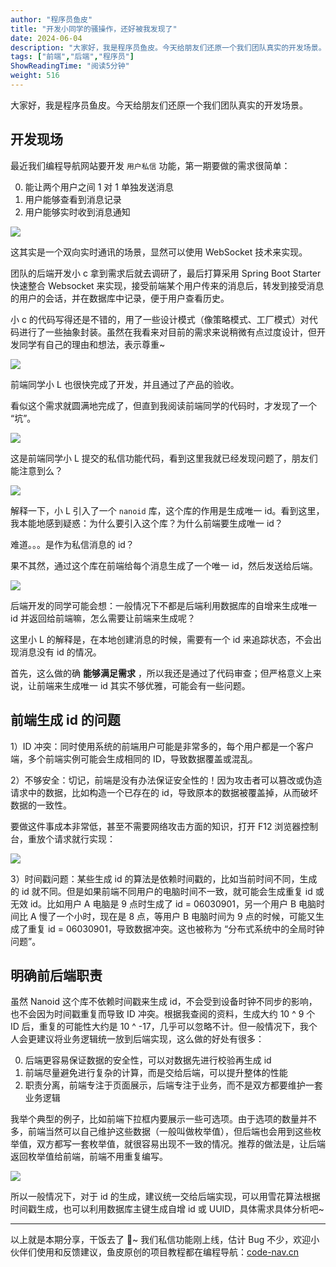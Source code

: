 ```yaml
---
author: "程序员鱼皮"
title: "开发小同学的骚操作，还好被我发现了"
date: 2024-06-04
description: "大家好，我是程序员鱼皮。今天给朋友们还原一个我们团队真实的开发场景。最近我们编程导航网站要开发用户私信功能。"
tags: ["前端","后端","程序员"]
ShowReadingTime: "阅读5分钟"
weight: 516
---
```

大家好，我是程序员鱼皮。今天给朋友们还原一个我们团队真实的开发场景。

开发现场
----

最近我们编程导航网站要开发 `用户私信` 功能，第一期要做的需求很简单：

0.  能让两个用户之间 1 对 1 单独发送消息
1.  用户能够查看到消息记录
2.  用户能够实时收到消息通知

![](https://p3-juejin.byteimg.com/tos-cn-i-k3u1fbpfcp/80babc655b1c4c24bd1c2636ccd37bab~tplv-k3u1fbpfcp-jj-mark:3024:0:0:0:q75.awebp#?w=2788&h=1764&s=397261&e=png&b=ffffff)

这其实是一个双向实时通讯的场景，显然可以使用 WebSocket 技术来实现。

团队的后端开发小 c 拿到需求后就去调研了，最后打算采用 Spring Boot Starter 快速整合 Websocket 来实现，接受前端某个用户传来的消息后，转发到接受消息的用户的会话，并在数据库中记录，便于用户查看历史。

小 c 的代码写得还是不错的，用了一些设计模式（像策略模式、工厂模式）对代码进行了一些抽象封装。虽然在我看来对目前的需求来说稍微有点过度设计，但开发同学有自己的理由和想法，表示尊重~

![](https://p3-juejin.byteimg.com/tos-cn-i-k3u1fbpfcp/1ef197bc1d754f07bdf966256f86459a~tplv-k3u1fbpfcp-jj-mark:3024:0:0:0:q75.awebp#?w=2938&h=1308&s=475105&e=png&b=2c2c2c)

前端同学小 L 也很快完成了开发，并且通过了产品的验收。

看似这个需求就圆满地完成了，但直到我阅读前端同学的代码时，才发现了一个 “坑”。

![](https://p3-juejin.byteimg.com/tos-cn-i-k3u1fbpfcp/28a620444ec74328bba6a98e73a823cd~tplv-k3u1fbpfcp-jj-mark:3024:0:0:0:q75.awebp#?w=332&h=306&s=84417&e=png&b=fcfcfc)

这是前端同学小 L 提交的私信功能代码，看到这里我就已经发现问题了，朋友们能注意到么？

![](https://p3-juejin.byteimg.com/tos-cn-i-k3u1fbpfcp/93e1eb18e017493ba8b9a4d265de6041~tplv-k3u1fbpfcp-jj-mark:3024:0:0:0:q75.awebp#?w=1906&h=642&s=140793&e=png&b=ffffff)

解释一下，小 L 引入了一个 `nanoid` 库，这个库的作用是生成唯一 id。看到这里，我本能地感到疑惑：为什么要引入这个库？为什么前端要生成唯一 id？

难道。。。是作为私信消息的 id？

果不其然，通过这个库在前端给每个消息生成了一个唯一 id，然后发送给后端。

![](https://p3-juejin.byteimg.com/tos-cn-i-k3u1fbpfcp/b7ae96c2736043389b3063815aeabc87~tplv-k3u1fbpfcp-jj-mark:3024:0:0:0:q75.awebp#?w=1248&h=320&s=71247&e=png&b=d3f9db)

后端开发的同学可能会想：一般情况下不都是后端利用数据库的自增来生成唯一 id 并返回给前端嘛，怎么需要让前端来生成呢？

这里小 L 的解释是，在本地创建消息的时候，需要有一个 id 来追踪状态，不会出现消息没有 id 的情况。

首先，这么做的确 **能够满足需求** ，所以我还是通过了代码审查；但严格意义上来说，让前端来生成唯一 id 其实不够优雅，可能会有一些问题。

前端生成 id 的问题
-----------

1）ID 冲突：同时使用系统的前端用户可能是非常多的，每个用户都是一个客户端，多个前端实例可能会生成相同的 ID，导致数据覆盖或混乱。

2）不够安全：切记，前端是没有办法保证安全性的！因为攻击者可以篡改或伪造请求中的数据，比如构造一个已存在的 id，导致原本的数据被覆盖掉，从而破坏数据的一致性。

要做这件事成本非常低，甚至不需要网络攻击方面的知识，打开 F12 浏览器控制台，重放个请求就行实现：

![](https://p3-juejin.byteimg.com/tos-cn-i-k3u1fbpfcp/704ece7c019041c087daa7262abd5fd0~tplv-k3u1fbpfcp-jj-mark:3024:0:0:0:q75.awebp#?w=1516&h=1368&s=409059&e=png&b=252525)

3）时间戳问题：某些生成 id 的算法是依赖时间戳的，比如当前时间不同，生成的 id 就不同。但是如果前端不同用户的电脑时间不一致，就可能会生成重复 id 或无效 id。比如用户 A 电脑是 9 点时生成了 id = 06030901，另一个用户 B 电脑时间比 A 慢了一个小时，现在是 8 点，等用户 B 电脑时间为 9 点的时候，可能又生成了重复 id = 06030901，导致数据冲突。这也被称为 “分布式系统中的全局时钟问题”。

明确前后端职责
-------

虽然 Nanoid 这个库不依赖时间戳来生成 id，不会受到设备时钟不同步的影响，也不会因为时间戳重复而导致 ID 冲突。根据我查阅的资料，生成大约 10 ^ 9 个 ID 后，重复的可能性大约是 10 ^ -17，几乎可以忽略不计。但一般情况下，我个人会更建议将业务逻辑统一放到后端实现，这么做的好处有很多：

0.  后端更容易保证数据的安全性，可以对数据先进行校验再生成 id
1.  前端尽量避免进行复杂的计算，而是交给后端，可以提升整体的性能
2.  职责分离，前端专注于页面展示，后端专注于业务，而不是双方都要维护一套业务逻辑

我举个典型的例子，比如前端下拉框内要展示一些可选项。由于选项的数量并不多，前端当然可以自己维护这些数据（一般叫做枚举值），但后端也会用到这些枚举值，双方都写一套枚举值，就很容易出现不一致的情况。推荐的做法是，让后端返回枚举值给前端，前端不用重复编写。

![](https://p3-juejin.byteimg.com/tos-cn-i-k3u1fbpfcp/6ca49fcbd730433e9967166fd7e1abaf~tplv-k3u1fbpfcp-jj-mark:3024:0:0:0:q75.awebp#?w=1330&h=824&s=92913&e=png&b=fefefe)

所以一般情况下，对于 id 的生成，建议统一交给后端实现，可以用雪花算法根据时间戳生成，也可以利用数据库主键生成自增 id 或 UUID，具体需求具体分析吧~

* * *

以上就是本期分享，干饭去了 🍚~ 我们私信功能刚上线，估计 Bug 不少，欢迎小伙伴们使用和反馈建议，鱼皮原创的项目教程都在编程导航：[code-nav.cn](https://link.juejin.cn?target=https%3A%2F%2Fcode-nav.cn "https://code-nav.cn")
